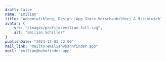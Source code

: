 ```yaml
---
draft: false
name: "Emilian"
title: "Webentwicklung, Design (App Store Vorschaubilder) & Mitentwicklung einiger Funktionen"
avatar: {
    src: "/images/profile/emilian-full.svg",
    alt: "Emilian Schiller"
}
publishDate: "2023-12-03 22:00"
mail_link: "mailto:emilian@bahnfinder.app"
mail: "emilian@bahnfinder.app"
---
```

